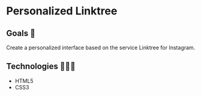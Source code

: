 # Personalized Linktree

## Goals 🎯

Create a personalized interface based on the service Linktree for Instagram.

## Technologies 👩🏾‍💻

- HTML5
- CSS3